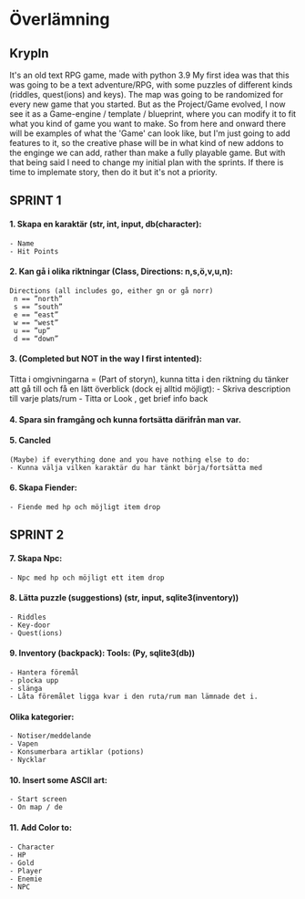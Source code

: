# Överlämning

## KrypIn

It's an old text RPG game, made with python 3.9
My first idea was that this was going to be a text adventure/RPG, with some puzzles of different kinds (riddles, quest(ions) and keys). The map was going to be randomized for every new game that you started.
But as the Project/Game evolved, I now see it as a Game-engine / template / blueprint, where you can modify it to fit what you kind of game you want to make. So from here and onward there will be examples of what the 'Game' can look like, but I'm just going to add features to it, so the creative phase will be in what kind of new addons to the enginge we can add, rather than make a fully playable game. But with that being said I need to change my initial plan with the sprints. 
If there is time to implemate story, then do it but it's not a priority.


## SPRINT 1 

#### 1. Skapa en karaktär (str, int, input, db(character):
	- Name
	- Hit Points

#### 2. Kan gå i olika riktningar (Class, Directions: n,s,ö,v,u,n):
	Directions (all includes go, either gn or gå norr)
	 n == ”north”
	 s == ”south”
	 e == “east”
	 w == “west”
	 u == ”up”
	 d == “down”

#### 3. (Completed but NOT in the way I first intented):
Titta i omgivningarna = (Part of storyn), kunna titta i den riktning du tänker att gå till och få en lätt överblick (dock ej alltid möjligt):
	- Skriva description till varje plats/rum
	- Titta or Look <Direction>, get brief info back 

#### 4. Spara sin framgång och kunna fortsätta därifrån man var.
		
#### 5. Cancled
	(Maybe) if everything done and you have nothing else to do:
	- Kunna välja vilken karaktär du har tänkt börja/fortsätta med

#### 6. Skapa Fiender:
	- Fiende med hp och möjligt item drop



## SPRINT 2
#### 7. Skapa Npc:
	- Npc med hp och möjligt ett item drop

#### 8. Lätta puzzle (suggestions) (str, input, sqlite3(inventory))
	- Riddles
	- Key-door
	- Quest(ions)

#### 9. Inventory (backpack): Tools: (Py, sqlite3(db))
	- Hantera föremål
	- plocka upp
	- slänga
	- Låta föremålet ligga kvar i den ruta/rum man lämnade det i. 

#### Olika kategorier:
	- Notiser/meddelande
	- Vapen
	- Konsumerbara artiklar (potions)
	- Nycklar

#### 10. Insert some ASCII art:
	- Start screen
	- On map / de

#### 11. Add Color to:
	- Character 
	- HP
	- Gold
	- Player
	- Enemie
	- NPC
